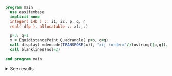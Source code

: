 ```fortran
program main
  use easifembase
  implicit none
  integer( i4b ) :: i1, i2, p, q, r
  real( dfp ), allocatable :: x(:,:)

  p=3; q=1
  x = EquidistancePoint_Quadrangle( p=p, q=q)
  call display( mdencode(TRANSPOSE(x)), "xij (order="//tostring([p,q])//")=" )
  call blanklines(nol=2)

end program main
```

<details>
<summary>See results</summary>
<div>

xij (order=2, 1) =

|    |    |
| -- | -- |
| -1 | -1 |
| 1  | -1 |
| 1  | 1  |
| -1 | 1  |
| 0  | -1 |
| 0  | 1  |

</div>
</details>
